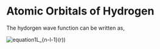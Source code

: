 # Atomic Orbitals of Hydrogen
The hydorgen wave function can be written as,

![equation1](https://latex.codecogs.com/gif.latex?\phi_{n,l,m}(r)&space;=&space;Y_{l,m}(\theta,\phi)e^{-r/na_{1}}\frac{r}{a_{1}}^{l})L_{n-l-1}(r))
